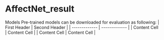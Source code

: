 # AffectNet_result

Models
Pre-trained models can be downloaded for evaluation as following:
| First Header  | Second Header |
| ------------- | ------------- |
| Content Cell  | Content Cell  |
| Content Cell  | Content Cell  |
